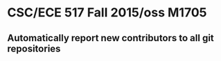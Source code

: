 
# CSC/ECE 517 Fall 2015/oss M1705
## Automatically report new contributors to all git repositories
